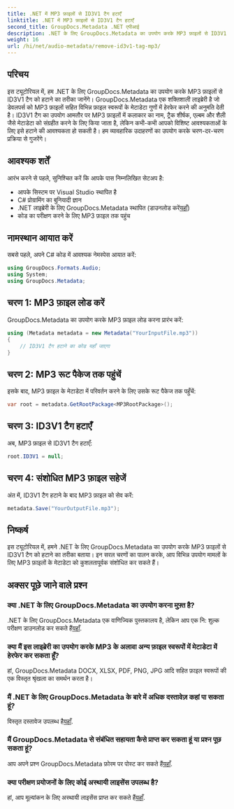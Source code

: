 ```yaml
---
title: .NET में MP3 फ़ाइलों से ID3V1 टैग हटाएँ
linktitle: .NET में MP3 फ़ाइलों से ID3V1 टैग हटाएँ
second_title: GroupDocs.Metadata .NET एपीआई
description: .NET के लिए GroupDocs.Metadata का उपयोग करके MP3 फ़ाइलों से ID3V1 टैग हटाने का तरीका जानें। व्यावहारिक उदाहरणों के साथ आसान चरण-दर-चरण मार्गदर्शिका।
weight: 16
url: /hi/net/audio-metadata/remove-id3v1-tag-mp3/
---
```

## परिचय
इस ट्यूटोरियल में, हम .NET के लिए GroupDocs.Metadata का उपयोग करके MP3 फ़ाइलों से ID3V1 टैग को हटाने का तरीका जानेंगे। GroupDocs.Metadata एक शक्तिशाली लाइब्रेरी है जो डेवलपर्स को MP3 फ़ाइलों सहित विभिन्न फ़ाइल स्वरूपों के मेटाडेटा गुणों में हेरफेर करने की अनुमति देती है। ID3V1 टैग का उपयोग आमतौर पर MP3 फ़ाइलों में कलाकार का नाम, ट्रैक शीर्षक, एल्बम और शैली जैसे मेटाडेटा को संग्रहीत करने के लिए किया जाता है, लेकिन कभी-कभी आपको विशिष्ट आवश्यकताओं के लिए इसे हटाने की आवश्यकता हो सकती है। हम व्यावहारिक उदाहरणों का उपयोग करके चरण-दर-चरण प्रक्रिया से गुजरेंगे।
## आवश्यक शर्तें
आरंभ करने से पहले, सुनिश्चित करें कि आपके पास निम्नलिखित सेटअप है:
- आपके सिस्टम पर Visual Studio स्थापित है
- C# प्रोग्रामिंग का बुनियादी ज्ञान
-  .NET लाइब्रेरी के लिए GroupDocs.Metadata स्थापित (डाउनलोड करें[यहाँ](https://releases.groupdocs.com/metadata/net/))
- कोड का परीक्षण करने के लिए MP3 फ़ाइल तक पहुंच

## नामस्थान आयात करें
सबसे पहले, अपने C# कोड में आवश्यक नेमस्पेस आयात करें:
```csharp
using GroupDocs.Formats.Audio;
using System;
using GroupDocs.Metadata;
```
## चरण 1: MP3 फ़ाइल लोड करें
GroupDocs.Metadata का उपयोग करके MP3 फ़ाइल लोड करना प्रारंभ करें:
```csharp
using (Metadata metadata = new Metadata("YourInputFile.mp3"))
{
    // ID3V1 टैग हटाने का कोड यहाँ जाएगा
}
```
## चरण 2: MP3 रूट पैकेज तक पहुंचें
इसके बाद, MP3 फ़ाइल के मेटाडेटा में परिवर्तन करने के लिए उसके रूट पैकेज तक पहुँचें:
```csharp
var root = metadata.GetRootPackage<MP3RootPackage>();
```
## चरण 3: ID3V1 टैग हटाएँ
अब, MP3 फ़ाइल से ID3V1 टैग हटाएँ:
```csharp
root.ID3V1 = null;
```
## चरण 4: संशोधित MP3 फ़ाइल सहेजें
अंत में, ID3V1 टैग हटाने के बाद MP3 फ़ाइल को सेव करें:
```csharp
metadata.Save("YourOutputFile.mp3");
```

## निष्कर्ष
इस ट्यूटोरियल में, हमने .NET के लिए GroupDocs.Metadata का उपयोग करके MP3 फ़ाइलों से ID3V1 टैग को हटाने का तरीका बताया। इन सरल चरणों का पालन करके, आप विभिन्न उपयोग मामलों के लिए MP3 फ़ाइलों के मेटाडेटा को कुशलतापूर्वक संशोधित कर सकते हैं।

## अक्सर पूछे जाने वाले प्रश्न
### क्या .NET के लिए GroupDocs.Metadata का उपयोग करना मुफ़्त है?
 .NET के लिए GroupDocs.Metadata एक वाणिज्यिक पुस्तकालय है, लेकिन आप एक नि: शुल्क परीक्षण डाउनलोड कर सकते हैं[यहाँ](https://releases.groupdocs.com/).
### क्या मैं इस लाइब्रेरी का उपयोग करके MP3 के अलावा अन्य फ़ाइल स्वरूपों में मेटाडेटा में हेरफेर कर सकता हूँ?
हां, GroupDocs.Metadata DOCX, XLSX, PDF, PNG, JPG आदि सहित फ़ाइल स्वरूपों की एक विस्तृत श्रृंखला का समर्थन करता है।
### मैं .NET के लिए GroupDocs.Metadata के बारे में अधिक दस्तावेज़ कहां पा सकता हूं?
 विस्तृत दस्तावेज उपलब्ध है[यहाँ](https://tutorials.groupdocs.com/metadata/net/).
### मैं GroupDocs.Metadata से संबंधित सहायता कैसे प्राप्त कर सकता हूं या प्रश्न पूछ सकता हूं?
 आप अपने प्रश्न GroupDocs.Metadata फ़ोरम पर पोस्ट कर सकते हैं[यहाँ](https://forum.groupdocs.com/c/metadata/14).
### क्या परीक्षण प्रयोजनों के लिए कोई अस्थायी लाइसेंस उपलब्ध है?
 हां, आप मूल्यांकन के लिए अस्थायी लाइसेंस प्राप्त कर सकते हैं[यहाँ](https://purchase.groupdocs.com/temporary-license/).
